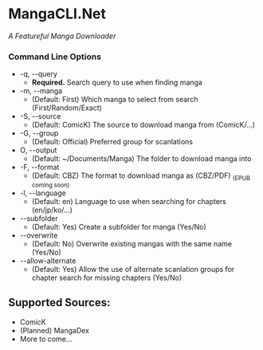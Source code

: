 # MangaCLI.Net
*A Featureful Manga Downloader*

### Command Line Options
- -q, --query
    - **Required.** Search query to use when finding manga
- -m, --manga
    - (Default: First) Which manga to select from search (First/Random/Exact)
- -S, --source
    - (Default: ComicK) The source to download manga from (ComicK/...)
- -G, --group
    - (Default: Official) Preferred group for scanlations
- O, --output
    - (Default: ~/Documents/Manga) The folder to download manga into
- -F, --format
    - (Default: CBZ) The format to download manga as (CBZ/PDF) <sub>(EPUB coming soon)</sub>
- -l, --language
    - (Default: en) Language to use when searching for chapters (en/jp/ko/...)
- --subfolder
    - (Default: Yes) Create a subfolder for manga (Yes/No)
- --overwrite
    - (Default: No) Overwrite existing mangas with the same name (Yes/No)
- --allow-alternate
    - (Default: Yes) Allow the use of alternate scanlation groups for chapter search for missing chapters (Yes/No)
## Supported Sources:
- ComicK
- (Planned) MangaDex
- More to come...